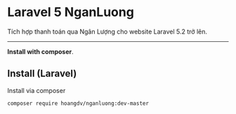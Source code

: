 # Laravel 5 NganLuong
Tích hợp thanh toán qua Ngân Lượng cho website Laravel 5.2 trở lên.

-----
**Install with composer**. 

Install (Laravel)
-----------------
Install via composer
```
composer require hoangdv/nganluong:dev-master
```